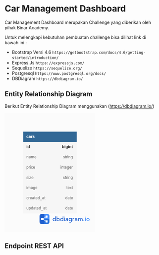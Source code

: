 # Car Management Dashboard

Car Management Dashboard merupakan Challenge yang diberikan oleh pihak Binar Academy.

Untuk melengkapi kebutuhan pembuatan challenge bisa dilihat link di bawah ini :

- Bootstrap Versi 4.6 `https://getbootstrap.com/docs/4.6/getting-started/introduction/`
- Express.Js `https://expressjs.com/`
- Sequelize `https://sequelize.org/`
- Postgresql `https://www.postgresql.org/docs/`
- DBDiagram `https://dbdiagram.io/`

## Entity Relationship Diagram

Berikut Entity Relationship Diagram menggunakan (https://dbdiagram.io/)

![diagram](./views/assets/img/cars%20diagram.png)


## Endpoint REST API